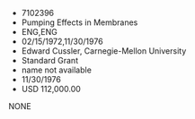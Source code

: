 * 7102396
* Pumping Effects in Membranes
* ENG,ENG
* 02/15/1972,11/30/1976
* Edward Cussler, Carnegie-Mellon University
* Standard Grant
*   name not available
* 11/30/1976
* USD 112,000.00

NONE